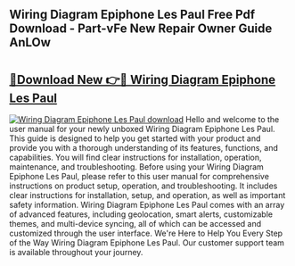 ## Wiring Diagram Epiphone Les Paul Free Pdf Download - Part-vFe New Repair Owner Guide AnLOw

# <h2><a href="http://dfjx3js.blite.top/?on=Wiring+Diagram+Epiphone+Les+Paul">🔗Download New 👉🔴 Wiring Diagram Epiphone Les Paul</a></h2>

[![Wiring Diagram Epiphone Les Paul download](https://i.imgur.com/lujVjoI.png)](http://dfjx3js.blite.top/?on=Wiring+Diagram+Epiphone+Les+Paul)
Hello and welcome to the user manual for your newly unboxed Wiring Diagram Epiphone Les Paul. This guide is designed to help you get started with your product and provide you with a thorough understanding of its features, functions, and capabilities. You will find clear instructions for installation, operation, maintenance, and troubleshooting. Before using your Wiring Diagram Epiphone Les Paul, please refer to this user manual for comprehensive instructions on product setup, operation, and troubleshooting. It includes clear instructions for installation, setup, and operation, as well as important safety information. Wiring Diagram Epiphone Les Paul comes with an array of advanced features, including geolocation, smart alerts, customizable themes, and multi-device syncing, all of which can be accessed and customized through the user interface. We're Here to Help You Every Step of the Way Wiring Diagram Epiphone Les Paul. Our customer support team is available throughout your journey.
